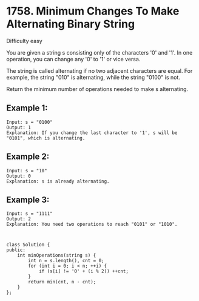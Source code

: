 # 1758. Minimum Changes To Make Alternating Binary String
Difficulty easy

You are given a string s consisting only of the characters '0' and '1'. In one operation, you can change any '0' to '1' or vice versa.

The string is called alternating if no two adjacent characters are equal. For example, the string "010" is alternating, while the string "0100" is not.

Return the minimum number of operations needed to make s alternating.

 
## Example 1:
```
Input: s = "0100"
Output: 1
Explanation: If you change the last character to '1', s will be "0101", which is alternating.
```


## Example 2:
```
Input: s = "10"
Output: 0
Explanation: s is already alternating.
```


## Example 3:
```
Input: s = "1111"
Output: 2
Explanation: You need two operations to reach "0101" or "1010".
```


#
```
class Solution {
public:
    int minOperations(string s) {
        int n = s.length(), cnt = 0;
        for (int i = 0; i < n; ++i) {
            if (s[i] != '0' + (i % 2)) ++cnt;
        }
        return min(cnt, n - cnt);
    }
};
```